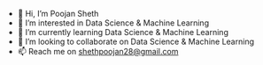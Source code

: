 - 👋 Hi, I’m Poojan Sheth
- 👀 I’m interested in Data Science & Machine Learning
- 🌱 I’m currently learning Data Science & Machine Learning
- 💞️ I’m looking to collaborate on Data Science & Machine Learning
- 📫 Reach me on shethpoojan28@gmail.com

<!---
sheth28/sheth28 is a ✨ special ✨ repository because its `README.md` (this file) appears on your GitHub profile.
You can click the Preview link to take a look at your changes.
--->
